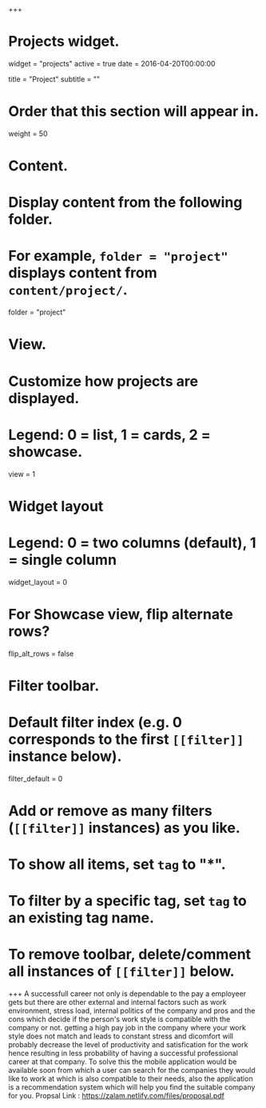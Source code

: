 +++
# Projects widget.
widget = "projects"
active = true
date = 2016-04-20T00:00:00

title = "Project"
subtitle = ""

# Order that this section will appear in.
weight = 50

# Content.
# Display content from the following folder.
# For example, `folder = "project"` displays content from `content/project/`.
folder = "project"

# View.
# Customize how projects are displayed.
# Legend: 0 = list, 1 = cards, 2 = showcase.
view = 1

# Widget layout
# Legend: 0 = two columns (default), 1 = single column
widget_layout = 0

# For Showcase view, flip alternate rows?
flip_alt_rows = false

# Filter toolbar.

# Default filter index (e.g. 0 corresponds to the first `[[filter]]` instance below).
filter_default = 0

# Add or remove as many filters (`[[filter]]` instances) as you like.
# To show all items, set `tag` to "*".
# To filter by a specific tag, set `tag` to an existing tag name.
# To remove toolbar, delete/comment all instances of `[[filter]]` below.




+++
A successfull career not only is dependable to the pay a employeer gets but there are other external and internal factors such as work environment, stress load, internal politics of the company and pros and the cons which decide if the person's work style is compatible with the company or not. getting a high pay job in the company where your work style does not match and leads to constant stress and dicomfort will probably decrease the level of productivity and satisfication for the work hence resulting in less probability of having a successful professional career at that company.
To solve this the mobile application would be available soon from which a user can search for the companies they would like to work at which is also compatible to their needs, also the application is a recommendation system which will help you find the suitable company for you.
Propsal Link : https://zalam.netlify.com/files/proposal.pdf


